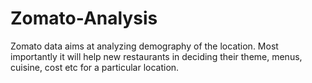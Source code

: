 # Zomato-Analysis
Zomato data aims at analyzing demography of the location. Most importantly it will help new restaurants in deciding their theme, menus, cuisine, cost etc for a particular location.
